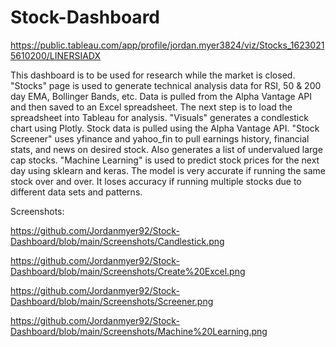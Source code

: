 # Stock-Dashboard

https://public.tableau.com/app/profile/jordan.myer3824/viz/Stocks_16230215610200/LINERSIADX

This dashboard is to be used for research while the market is closed. "Stocks" page is used to generate technical analysis data for RSI, 50 & 200 day EMA, Bollinger Bands, etc. Data is pulled from the Alpha Vantage API and then saved to an Excel spreadsheet. The next step is to load the spreadsheet into Tableau for analysis. "Visuals" generates a condlestick chart using Plotly. Stock data is pulled using the Alpha Vantage API. "Stock Screener" uses yfinance and yahoo_fin to pull earnings history, financial stats, and news on desired stock. Also generates a list of undervalued large cap stocks. "Machine Learning" is used to predict stock prices for the next day using sklearn and keras. The model is very accurate if running the same stock over and over. It loses accuracy if running multiple stocks due to different data sets and patterns.  

Screenshots:

https://github.com/Jordanmyer92/Stock-Dashboard/blob/main/Screenshots/Candlestick.png

https://github.com/Jordanmyer92/Stock-Dashboard/blob/main/Screenshots/Create%20Excel.png

https://github.com/Jordanmyer92/Stock-Dashboard/blob/main/Screenshots/Screener.png

https://github.com/Jordanmyer92/Stock-Dashboard/blob/main/Screenshots/Machine%20Learning.png
